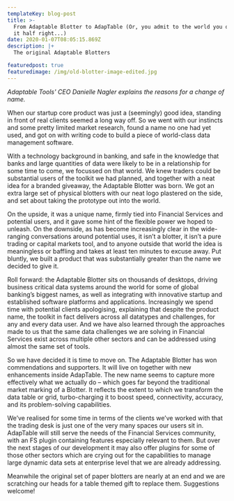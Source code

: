 ```yaml
---
templateKey: blog-post
title: >-
  From Adaptable Blotter to AdapTable (Or, you admit to the world you only got
  it half right...)
date: 2020-01-07T08:05:15.869Z
description: |+
  The original Adaptable Blotters

featuredpost: true
featuredimage: /img/old-blotter-image-edited.jpg
---
```

_Adaptable Tools' CEO Danielle Nagler explains the reasons for a change of name._

When our startup core product was just a (seemingly) good idea, standing in front of real clients seemed a long way off.  So we went with our instincts and some pretty limited market research, found a name no one had yet used, and got on with writing code to build a piece of world-class data management software.

With a technology background in banking, and safe in the knowledge that banks and large quantities of data were likely to be in a relationship for some time to come, we focussed on that world.  We knew traders could be substantial users of the toolkit we had planned, and together with a neat idea for a branded giveaway, the Adaptable Blotter was born.  We got an extra large set of physical blotters with our neat logo plastered on the side, and set about taking the prototype out into the world.  

On the upside, it was a unique name, firmly tied into Financial Services and potential users, and it gave some hint of the flexible power we hoped to unleash.  On the downside, as has become increasingly clear in the wide-ranging conversations around potential uses, it isn’t a blotter, it isn’t a pure trading or capital markets tool, and to anyone outside that world the idea is meaningless or baffling and takes at least ten minutes to excuse away.  Put bluntly, we built a product that was substantially greater than the name we decided to give it.

Roll forward:  the Adaptable Blotter sits on thousands of desktops, driving business critical data systems around the world for some of global banking’s biggest names, as well as integrating with innovative startup and established software platforms and applications.  Increasingly we spend time with potential clients apologising, explaining that despite the product name, the toolkit in fact delivers across all datatypes and challenges, for any and every data user.  And we have also learned through the approaches made to us that the same data challenges we are solving in Financial Services exist across multiple other sectors and can be addressed using almost the same set of tools.

So we have decided it is time to move on.  The Adaptable Blotter has won commendations and supporters. It will live on together with new enhancements inside AdapTable.  The new name seems to capture more effectively what we actually do – which goes far beyond the traditional market marking of a Blotter.  It reflects the extent to which we transform the data table or grid, turbo-charging it to boost speed, connectivity, accuracy, and its problem-solving capabilities.  

We’ve realised for some time in terms of the clients we’ve worked with that the trading desk is just one of the very many spaces our users sit in.  AdapTable will still serve the needs of the Financial Services community, with an FS plugin containing features especially relevant to them.  But over the next stages of our development it may also offer plugins for some of those other sectors which are crying out for the capabilities to manage large dynamic data sets at enterprise level that we are already addressing.

Meanwhile the original set of paper blotters are nearly at an end and we are scratching our heads for a table themed gift to replace them.  Suggestions welcome!
